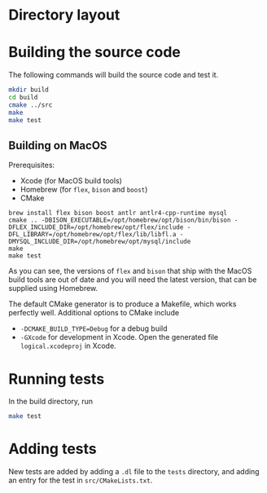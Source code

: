 # Directory layout

# Building the source code

The following commands will build the source code and test it.
```bash
mkdir build
cd build
cmake ../src
make
make test
```

## Building on MacOS

Prerequisites:
- Xcode (for MacOS build tools)
- Homebrew (for `flex`, `bison` and `boost`)
- CMake

```
brew install flex bison boost antlr antlr4-cpp-runtime mysql
cmake .. -DBISON_EXECUTABLE=/opt/homebrew/opt/bison/bin/bison -DFLEX_INCLUDE_DIR=/opt/homebrew/opt/flex/include -DFL_LIBRARY=/opt/homebrew/opt/flex/lib/libfl.a -DMYSQL_INCLUDE_DIR=/opt/homebrew/opt/mysql/include
make
make test
```

As you can see, the versions of `flex` and `bison` that ship with the MacOS build tools are out of date and you will need the latest version, that can be supplied using Homebrew.

The default CMake generator is to produce a Makefile, which works perfectly well.  Additional options to CMake include

- `-DCMAKE_BUILD_TYPE=Debug` for a debug build
- `-GXcode` for development in Xcode. Open the generated file `logical.xcodeproj` in Xcode.

# Running tests

In the build directory, run

```bash
make test
```

# Adding tests

New tests are added by adding a `.dl` file to the `tests` directory, and adding an entry for the test in `src/CMakeLists.txt`.

